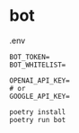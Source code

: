 # bot

.env

```
BOT_TOKEN=
BOT_WHITELIST=

OPENAI_API_KEY=
# or
GOOGLE_API_KEY=
```

```shell
poetry install
poetry run bot
```

